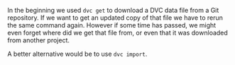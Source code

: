 In the beginning we used `dvc get` to download a DVC data file from a
Git repository. If we want to get an updated copy of that file we have
to rerun the same command again. However if some time has passed, we
might even forget where did we get that file from, or even that it was
downloaded from another project.

A better alternative would be to use `dvc import`.
